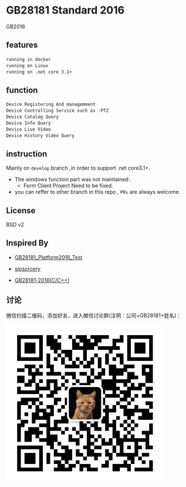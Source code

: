 # GB28181 Standard 2016

GB2016

## features

~~~ bash
running in docker
running on Linux
running on .net core 3.1+
~~~

## function

~~~bash
Device Registering And managemment
Device Controlling Service such as :PTZ
Device Catalog Query
Device Info Query
Device Live Video
Device History Video Query
~~~

## instruction

Mainly on `develop` branch ,in order to support .net core3.1+.

+ The windows function part was not maintained .
  + Form Client Project Need to be fixed.
+ you can reffer to other branch in this repo , `PRs` are always welcome.

## License

BSD v2

## Inspired By

+ [GB28181_Platform2016_Test](https://github.com/qinpengit/Gb28181_Platform2016_Test)

+ [sipsorcery](https://github.com/sipsorcery/sipsorcery)

+ [GB28181-2016(C/C++)](https://github.com/usecpp/gb28181-2016)


## 讨论

微信扫描二维码，添加好友，进入微信讨论群(注明：公司+GB28181+姓名)：

![qrcode](./docs/crazybber.jpg)

